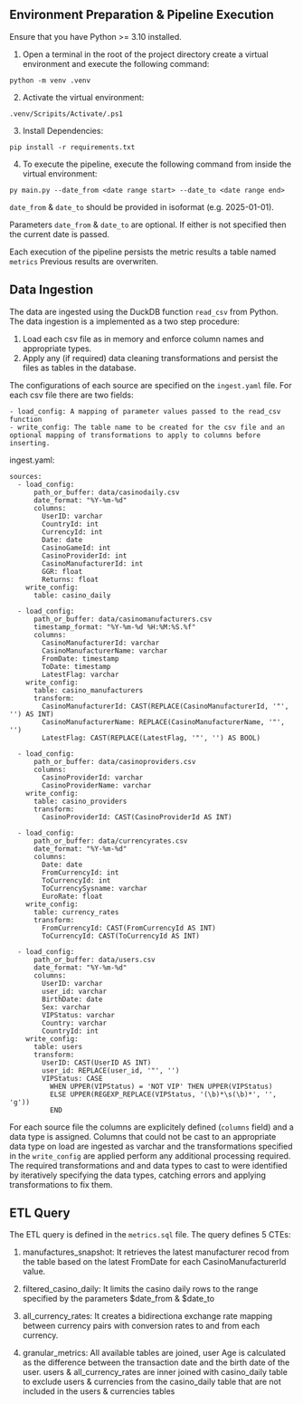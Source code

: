## Environment Preparation & Pipeline Execution
Ensure that you have Python >= 3.10 installed.

1. Open a terminal in the root of the project directory create a virtual environment and execute the following command:
```
python -m venv .venv
```
2. Activate the virtual environment:
```
.venv/Scripits/Activate/.ps1
```

3. Install Dependencies:
```
pip install -r requirements.txt
```

4. To execute the pipeline, execute the following command from inside the virtual environment:
```
py main.py --date_from <date range start> --date_to <date range end>
```
`date_from` & `date_to` should be provided in isoformat (e.g. 2025-01-01). 

Parameters `date_from` & `date_to` are optional. If either is not specified then the current date is passed.

Each execution of the pipeline persists the metric results a table named `metrics` Previous results are overwriten.


## Data Ingestion
The data are ingested using the DuckDB function `read_csv` from Python. The data ingestion is a implemented as a two step procedure:
  1. Load each csv file as in memory and enforce column names and appropriate types. 
  2. Apply any (if required) data cleaning transformations and persist the files as tables in the database.

The configurations of each source are specified on the `ingest.yaml` file. For each csv file there are two fields:
    
    - load_config: A mapping of parameter values passed to the read_csv function
    - write_config: The table name to be created for the csv file and an optional mapping of transformations to apply to columns before inserting.


ingest.yaml:
```
sources:
  - load_config:
      path_or_buffer: data/casinodaily.csv
      date_format: "%Y-%m-%d"
      columns:
        UserID: varchar
        CountryId: int
        CurrencyId: int
        Date: date
        CasinoGameId: int
        CasinoProviderId: int
        CasinoManufacturerId: int
        GGR: float
        Returns: float
    write_config:
      table: casino_daily

  - load_config:
      path_or_buffer: data/casinomanufacturers.csv
      timestamp_format: "%Y-%m-%d %H:%M:%S.%f"
      columns:
        CasinoManufacturerId: varchar
        CasinoManufacturerName: varchar
        FromDate: timestamp
        ToDate: timestamp
        LatestFlag: varchar
    write_config:
      table: casino_manufacturers
      transform:
        CasinoManufacturerId: CAST(REPLACE(CasinoManufacturerId, '"', '') AS INT)
        CasinoManufacturerName: REPLACE(CasinoManufacturerName, '"', '')
        LatestFlag: CAST(REPLACE(LatestFlag, '"', '') AS BOOL)

  - load_config:
      path_or_buffer: data/casinoproviders.csv
      columns:
        CasinoProviderId: varchar
        CasinoProviderName: varchar
    write_config:
      table: casino_providers
      transform:
        CasinoProviderId: CAST(CasinoProviderId AS INT)

  - load_config:
      path_or_buffer: data/currencyrates.csv
      date_format: "%Y-%m-%d"
      columns:
        Date: date
        FromCurrencyId: int
        ToCurrencyId: int
        ToCurrencySysname: varchar
        EuroRate: float
    write_config:
      table: currency_rates
      transform:
        FromCurrencyId: CAST(FromCurrencyId AS INT)
        ToCurrencyId: CAST(ToCurrencyId AS INT)

  - load_config:
      path_or_buffer: data/users.csv
      date_format: "%Y-%m-%d"
      columns:
        UserID: varchar
        user_id: varchar
        BirthDate: date
        Sex: varchar
        VIPStatus: varchar
        Country: varchar
        CountryId: int
    write_config:
      table: users
      transform:
        UserID: CAST(UserID AS INT)
        user_id: REPLACE(user_id, '"', '')
        VIPStatus: CASE
          WHEN UPPER(VIPStatus) = 'NOT VIP' THEN UPPER(VIPStatus)
          ELSE UPPER(REGEXP_REPLACE(VIPStatus, '(\b)*\s(\b)*', '', 'g'))
          END

```
For each source file the columns are explicitely defined (`columns` field) and a data type is assigned. Columns that could not be cast to an appropriate data type on load are ingested as varchar and the transformations specified in the `write_config` are applied perform any additional processing required. The required transformations and and data types to cast to were identified by iteratively specifying the data types, catching errors and applying transformations to fix them.

## ETL Query
The ETL query is defined in the `metrics.sql` file. The query defines 5 CTEs:
1. manufactures_snapshot: It retrieves the latest manufacturer recod from the table based on the latest FromDate for each CasinoManufacturerId value.

2. filtered_casino_daily: It limits the casino daily rows to the range specified by the parameters $date_from & $date_to

3. all_currency_rates: It creates a bidirectiona exchange rate mapping between currency pairs with conversion rates to and from each currency.

4. granular_metrics: All available tables are joined, user Age is calculated as the difference between the transaction date and the birth date of the user. users & all_currency_rates are inner joined with casino_daily table to exclude users & currencies from the casino_daily table that are not included in the users & currencies tables

